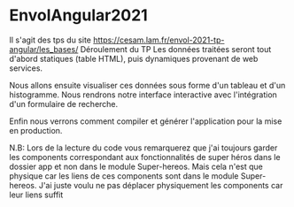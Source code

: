 
# EnvolAngular2021
Il s'agit des tps du site https://cesam.lam.fr/envol-2021-tp-angular/les_bases/
Déroulement du TP Les données traitées seront tout d'abord statiques (table HTML), puis dynamiques provenant de web services.

Nous allons ensuite visualiser ces données sous forme d'un tableau et d'un histogramme. Nous rendrons notre interface interactive avec l'intégration d'un formulaire de recherche.

Enfin nous verrons comment compiler et générer l'application pour la mise en production.

N.B: Lors de la lecture du code vous remarquerez que j'ai toujours garder les components correspondant aux fonctionnalités de super héros dans le dossier app et non dans le module Super-hereos. Mais cela n'est que physique car les liens de ces components sont dans le module Super-hereos.
J'ai juste voulu ne pas déplacer physiquement les components car leur liens suffit
